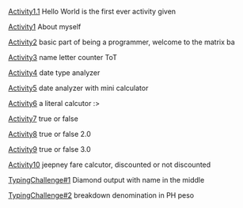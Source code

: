 [Activity1.1](https://github.com/Russel0724/ITCS102-FUNDAMENTALS_PROGRAMMING_PYTHON/blob/cab471fd9ed5d2dbca0644eba054e8d19b328379/activity1.1.py)
Hello World is the first ever activity given

[Activity1](https://github.com/Russel0724/ITCS102-FUNDAMENTALS_PROGRAMMING_PYTHON/blob/cab471fd9ed5d2dbca0644eba054e8d19b328379/activity1.txt)
About myself

[Activity2](https://github.com/Russel0724/ITCS102-FUNDAMENTALS_PROGRAMMING_PYTHON/blob/cab471fd9ed5d2dbca0644eba054e8d19b328379/activity2.py)
basic part of being a programmer, welcome to the matrix ba

[Activity3](https://github.com/Russel0724/ITCS102-FUNDAMENTALS_PROGRAMMING_PYTHON/blob/cab471fd9ed5d2dbca0644eba054e8d19b328379/activity3.py)
name letter counter ToT

[Activity4](https://github.com/Russel0724/ITCS102-FUNDAMENTALS_PROGRAMMING_PYTHON/blob/cab471fd9ed5d2dbca0644eba054e8d19b328379/activity4.py)
date type analyzer

[Activity5](https://github.com/Russel0724/ITCS102-FUNDAMENTALS_PROGRAMMING_PYTHON/blob/cab471fd9ed5d2dbca0644eba054e8d19b328379/activity5.py)
date analyzer with mini calculator

[Activity6](https://github.com/Russel0724/ITCS102-FUNDAMENTALS_PROGRAMMING_PYTHON/blob/cab471fd9ed5d2dbca0644eba054e8d19b328379/activity6.py)
a literal calcutor :>

[Activity7](https://github.com/Russel0724/ITCS102-FUNDAMENTALS_PROGRAMMING_PYTHON/blob/cab471fd9ed5d2dbca0644eba054e8d19b328379/activity7.py)
true or false

[Activity8](https://github.com/Russel0724/ITCS102-FUNDAMENTALS_PROGRAMMING_PYTHON/blob/cab471fd9ed5d2dbca0644eba054e8d19b328379/activity8.py)
true or false 2.0

[Activity9](https://github.com/Russel0724/ITCS102-FUNDAMENTALS_PROGRAMMING_PYTHON/blob/cab471fd9ed5d2dbca0644eba054e8d19b328379/activity9.py)
true or false 3.0

[Activity10](https://github.com/Russel0724/ITCS102-FUNDAMENTALS_PROGRAMMING_PYTHON/blob/cab471fd9ed5d2dbca0644eba054e8d19b328379/activity10.py)
jeepney fare calcutor, discounted or not discounted

[TypingChallenge#1](https://github.com/Russel0724/ITCS102-FUNDAMENTALS_PROGRAMMING_PYTHON/blob/cab471fd9ed5d2dbca0644eba054e8d19b328379/codechallenge%231%202.py)
Diamond output with name in the middle

[TypingChallenge#2](https://github.com/Russel0724/ITCS102-FUNDAMENTALS_PROGRAMMING_PYTHON/blob/cab471fd9ed5d2dbca0644eba054e8d19b328379/codechallenge_2.py)
breakdown denomination in PH peso
